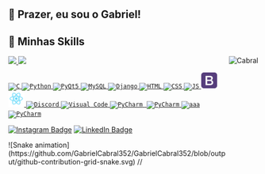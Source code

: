 ## 💙 Prazer, eu sou o <strong>Gabriel!</strong>

## 🚀 Minhas Skills
<img  height="200em" align="right" alt="Cabral" src="https://c.tenor.com/x0OZJJFjCRQAAAAC/monkey-pissed.gif">
<div>
  
  <a href="https://github.com/GabrielCabral352">
  <img  width="400em" src="https://github-readme-stats.vercel.app/api?username=GabrielCabral352&show_icons=true&theme=github_dark&include_all_commits=true&count_private=true"/>
  <img  width="400em" src="https://github-readme-stats.vercel.app/api/top-langs/?username=GabrielCabral352&layout=compact&langs_count=7&theme=github_dark"/>
</div>


  
<code><img height="32" src="https://cdn.jsdelivr.net/gh/devicons/devicon/icons/c/c-original.svg" alt="C"/></code>
<code><img height="32" src="https://cdn.jsdelivr.net/gh/devicons/devicon/icons/python/python-original.svg" alt="Python"/></code>
<code><img height="32" src="https://cdn.jsdelivr.net/gh/devicons/devicon/icons/qt/qt-original.svg" alt="PyQt5"/></code>
<code><img height="32" src="https://cdn.jsdelivr.net/gh/devicons/devicon/icons/mysql/mysql-original.svg" alt="MySQL"/></code>
<code><img height="32" src="https://cdn.worldvectorlogo.com/logos/django.svg" alt="Django"/></code>
<code><img height="32" src="https://cdn.jsdelivr.net/gh/devicons/devicon/icons/html5/html5-original.svg" alt="HTML"/></code>
<code><img height="32" src="https://cdn.jsdelivr.net/gh/devicons/devicon/icons/css3/css3-original.svg" alt="CSS"/></code>
<code><img height="32" src="https://cdn.jsdelivr.net/gh/devicons/devicon/icons/javascript/javascript-original.svg" alt="JS"/></code>
<code><img height="32" src="https://raw.githubusercontent.com/github/explore/80688e429a7d4ef2fca1e82350fe8e3517d3494d/topics/bootstrap/bootstrap.png" alt="Bootstrap"/></code>
<code><img height="32" src="https://raw.githubusercontent.com/github/explore/80688e429a7d4ef2fca1e82350fe8e3517d3494d/topics/react/react.png" alt="React"/></code>
<code><img height="32" src="https://logodownload.org/wp-content/uploads/2017/11/discord-logo-icone.png" alt="Discord"/></code>
<code><img height="32" src="https://cdn.jsdelivr.net/gh/devicons/devicon/icons/vscode/vscode-original.svg" alt="Visual Code"/></code>
<code><img height="32" src="https://upload.wikimedia.org/wikipedia/commons/thumb/1/1d/PyCharm_Icon.svg/1200px-PyCharm_Icon.svg.png" alt="PyCharm"/></code>
<code><img height="32" src="https://cdn.freebiesupply.com/logos/large/2x/c-logo-png-transparent.png" alt=""/></code>
<code><img height="32" src="https://growiz.com.br/wp-content/uploads/2020/08/kisspng-c-programming-language-logo-microsoft-visual-stud-atlas-portfolio-5b899192d7c600.1628571115357423548838.png" alt="PyCharm"/></code>
<code><img height="32" src="https://th.bing.com/th/id/R.74e943d82452f81f6a0bb0b51ac6785d?rik=QGo8A6Ii7vx%2bow&pid=ImgRaw&r=0" alt="aaa"/></code>
<code><img height="32" src="https://upload.wikimedia.org/wikipedia/commons/thumb/5/5f/Microsoft_Office_logo_%282019%E2%80%93present%29.svg/480px-Microsoft_Office_logo_%282019%E2%80%93present%29.svg.png" alt="PyCharm"/></code>
 
  
  




  
 
[![Instagram Badge](https://img.shields.io/badge/Instagram-Profile-informational?style=for-the-badge&logo=Instagram&logoColor=white&color=ff0066)](https://www.instagram.com/_cabrallima/)
[![LinkedIn Badge](https://img.shields.io/badge/LinkedIn-Profile-informational?style=for-the-badge&logo=linkedin&logoColor=white&color=0D76A8)](https://www.linkedin.com/in/https://www.linkedin.com/in/gabriel-cabral-223649203/)

<div>
 ![Snake animation](https://github.com/GabrielCabral352/GabrielCabral352/blob/output/github-contribution-grid-snake.svg)
//</div>
  
